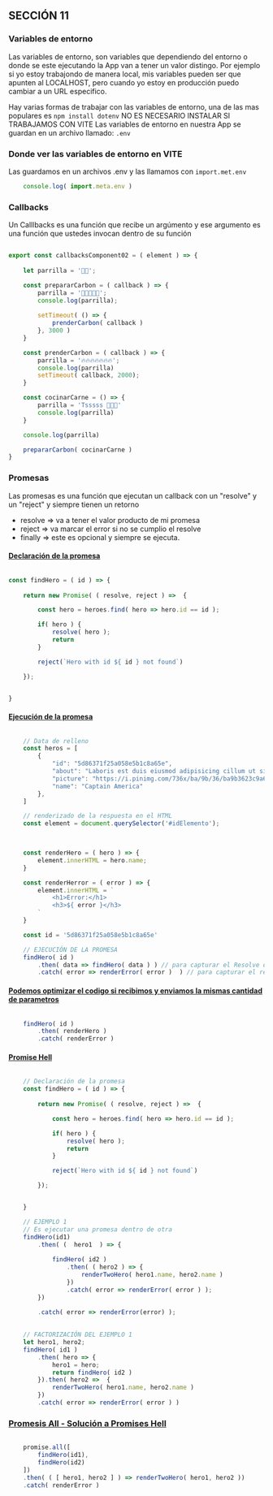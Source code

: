 ## SECCIÓN 11
### Variables de entorno
Las variables de entorno, son variables que dependiendo del entorno o donde se este ejecutando la App van a tener un valor distingo. Por ejemplo si yo estoy trabajondo de manera local, mis variables pueden ser que apunten al LOCALHOST, pero cuando yo estoy en producción puedo cambiar a un URL especifico. 

Hay varias formas de trabajar con las variables de entorno, una de las mas populares es 
```npm install dotenv``` NO ES NECESARIO INSTALAR SI TRABAJAMOS CON VITE
Las variables de entorno en nuestra App se guardan en un archivo llamado: ```.env```

### Donde ver las variables de entorno en VITE
Las guardamos en un archivos .env y las llamamos con ```import.met.env```
```js
    console.log( import.meta.env )
```

### Callbacks
Un Calllbacks es una función que recibe un argúmento y ese argumento es una función que ustedes invocan dentro de su función
```js

export const callbacksComponent02 = ( element ) => {
    
    let parrilla = '🧔🏻';

    const prepararCarbon = ( callback ) => {
        parrilla = '💨💨💨💨💨';
        console.log(parrilla);
        
        setTimeout( () => {
            prenderCarbon( callback )
        }, 3000 )
    }

    const prenderCarbon = ( callback ) => {
        parrilla = '🔥🔥🔥🔥🔥🔥🔥';
        console.log(parrilla)
        setTimeout( callback, 2000);
    }

    const cocinarCarne = () => {
        parrilla = 'Tsssss 🥩🥩🥩'
        console.log(parrilla)
    }

    console.log(parrilla)

    prepararCarbon( cocinarCarne )
}


```

### Promesas
Las promesas es una función  que ejecutan un callback con un "resolve" y un "reject" y siempre tienen un retorno
* resolve => va a tener el valor producto de mi promesa
* reject => va marcar el error si no se cumplio el resolve
* finally => este es opcional y siempre se ejecuta.

#### [ Declaración de la promesa ]( ./advanced/src/concepts/03-promises.js )
```js

const findHero = ( id ) => {
   
    return new Promise( ( resolve, reject ) =>  {

        const hero = heroes.find( hero => hero.id == id );

        if( hero ) {
            resolve( hero );
            return
        }

        reject(`Hero with id ${ id } not found`)

    });


}
```
#### [ Ejecución de la promesa ]( ./advanced/src/concepts/03-promises.js )
```js

    // Data de relleno
    const heros = [
        {
            "id": "5d86371f25a058e5b1c8a65e",
            "about": "Laboris est duis eiusmod adipisicing cillum ut sit ea Lorem non laboris quis Lorem. Est culpa esse aliqua non labore dolor esse labore nulla mollit. Nostrud amet est quis adipisicing dolor. Labore veniam elit veniam non ad ex consequat excepteur eiusmod. Minim cupidatat velit Lorem culpa quis consequat incididunt qui amet incididunt pariatur ex aliquip aliqua. Magna ex elit in aliquip minim eu ut ut fugiat ullamco deserunt adipisicing cillum.",
            "picture": "https://i.pinimg.com/736x/ba/9b/36/ba9b3623c9a639296e85f7ff09c3c205.jpg",
            "name": "Captain America"
        },
    ]

    // renderizado de la respuesta en el HTML
    const element = document.querySelector('#idElemento');

    

    const renderHero = ( hero ) => {
        element.innerHTML = hero.name;
    }

    const renderHerror = ( error ) => {
        element.innerHTML = `
            <h1>Error:</h1>
            <h3>${ error }</h3>
        `
    }

    const id = '5d86371f25a058e5b1c8a65e'

    // EJECUCIÓN DE LA PROMESA
    findHero( id )
        .then( data => findHero( data ) ) // para capturar el Resolve de la promesa
        .catch( error => renderError( error )  ) // para capturar el reject de la promesa

```
#### [ Podemos optimizar el codigo si recibimos y enviamos la mismas cantidad de parametros ]( ./advanced/src/concepts/03-promises.js )
```js

    findHero( id )
        .then( renderHero )
        .catch( renderError )

```

#### [ Promise Hell ]( ./advanced/src/concepts/03-promises.js )
```js

    // Declaración de la promesa
    const findHero = ( id ) => {
    
        return new Promise( ( resolve, reject ) =>  {

            const hero = heroes.find( hero => hero.id == id );

            if( hero ) {
                resolve( hero );
                return
            }

            reject(`Hero with id ${ id } not found`)

        });


    }

    // EJEMPLO 1
    // Es ejecutar una promesa dentro de otra
    findHero(id1)
        .then( (  hero1  ) => {
            
            findHero( id2 )
                .then( ( hero2 ) => {
                    renderTwoHero( hero1.name, hero2.name )
                })
                .catch( error => renderError( error ) );
        })
        
        .catch( error => renderError(error) );

    
    // FACTORIZACIÓN DEL EJEMPLO 1
    let hero1, hero2;
    findHero( id1 )
        .then( hero => {
            hero1 = hero;
            return findHero( id2 )
        }).then( hero2 =>  {
            renderTwoHero( hero1.name, hero2.name )
        })
        .catch( error => renderError( error ) )

```

### [ Promesis All - Solución a Promises Hell ]( ./advanced/src/concepts/03-promises.js )

```js

    promise.all([
        findHero(id1),
        findHero(id2)
    ])
    .then( ( [ hero1, hero2 ] ) => renderTwoHero( hero1, hero2 ))
    .catch( renderError )
```
